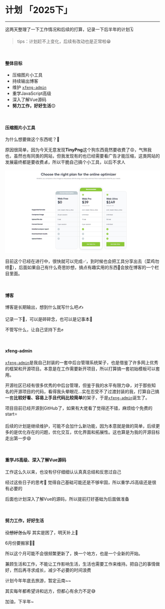# 计划  「2025下」
<BlogHead date="2025-6-4"/>

---

这两天整理了一下工作情况和后续的打算，记录一下后半年的计划🗓

> tips：计划赶不上变化，后续有改动也是正常啦😁

<br/>

#### 整体目标

- 压缩图片小工具
- 持续输出博客
- 维护 [`xfeng-admin`](https://github.com/wxfengg/xfeng-admin)
- 重学JavaScript高级
- 深入了解Vue源码
- **努力工作，好好生活**😊

<br/>

#### 压缩图片小工具

为什么想要做这个东西呢？🤔

原因很简单，因为今天无意发现**TinyPng**这个狗东西竟然要收费了😡，气煞我也，虽然也有同类的网站，但我发现有的也已经需要看广告才能压缩，这类网站的发展最终都是要收费💰，所以干脆自己搞个小工具，以后不求人

![image-20250605090315079](assets/image-20250605090315079.png)

目前这个已经在进行中，很快就可以完成✅，到时候也会把工具分享出去（菜鸡勿喷🙏），后面如果自己有什么奇思妙想，搞点有趣实用的东西🤔会放在博客的一个栏目里面。

<br/>

#### 博客

博客是长期输出，想到什么就写什么吧✍️

记录一下📝，可以是碎碎念，也可以是记事本👀

不管写什么，让自己坚持下去✊

<br/>

#### xfeng-admin

[`xfeng-admin`](https://github.com/wxfengg/xfeng-admin)是我自己封装的一套中后台管理系统架子，也是借鉴了许多网上优秀的框架和开源项目。本意是在工作需要新开项目，所以打算搞一套初始模板可以套用。

开源社区已经有很多优秀的中后台管理，但鉴于我的水平有限力😅，对于那些知名的开源项目的代码，看得我头晕眼花...实在忍受不了过渡封装的我，打算自己搞一套**比较好看、容易上手且代码比较简单**的架子，于是[`xfeng-admin`](https://github.com/wxfengg/xfeng-admin)诞生了。

项目目前已经开源到GitHub了，如果有大佬看了觉得还不错，麻烦给个免费的start⭐️

后续的计划是继续维护，可能不会加什么新功能，因为本意就是做的简单，后续更多的是优化存在的问题，优化交互，优化界面和拓展性。这也算是为我的开源目标走出第一步😄

<br/>

#### 重学JS高级、深入了解Vue源码

工作这么久以来，也没有仔仔细细认认真真总结和反思过自己

经过这些日子的思考🤔 觉得自己基础可能还是不够牢固，所以重学JS高级还是很有必要的

后面也计划深入了解Vue的源码，所以提前打好基础为后面做准备

<br/>

#### 努力工作，好好生活

~~没想好怎么写~~ 其实是困了，明天补上🌚

6月份要搬家😮‍💨

所以这个月可能不会很频繁更新了，换一个地方，也是一个全新的开始。

兼顾生活和工作，不能让工作影响生活，生活也需要工作来维持。把自己的事情做好，然后再寻求成长，减少不必要的时间浪费

计划今年年底去旅游，暂定云南~~

其实每年都希望诗和远方，但都心有余力不足😅

加油，下半年~